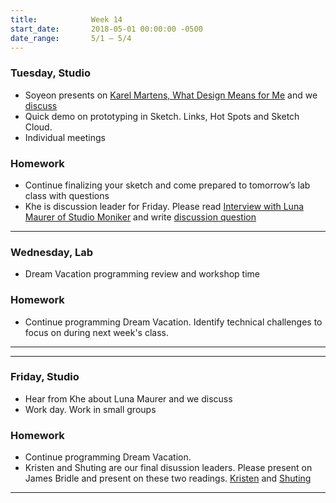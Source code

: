 ```yaml
---
title:            Week 14
start_date:       2018-05-01 00:00:00 -0500
date_range:       5/1 – 5/4
---
```


### Tuesday, Studio

- Soyeon presents on [Karel Martens, What Design Means for Me](http://ci.nikasimovich.com/assets/readings/martens-karel_what-design-means-to-me.pdf) and we [discuss](https://docs.google.com/document/d/1ZJmXpzXnTkLVWotGm_QB0O0TWRXRn8fcB4FyzsOZwrM/edit?usp=sharing)
- Quick demo on prototyping in Sketch. Links, Hot Spots and Sketch Cloud.
- Individual meetings

### Homework

- Continue finalizing your sketch and come prepared to tomorrow&rsquo;s lab class with questions
- Khe is discussion leader for Friday. Please read [Interview with Luna Maurer of Studio Moniker](https://thecreativeindependent.com/people/luna-maurer-on-being-a-designer/) and write [discussion question](https://docs.google.com/document/d/1S7MDopFrxd6r6ZaYcj98gVJOvrBDV7yMsaJin5povhE/edit?usp=sharing)

---

### Wednesday, Lab

- Dream Vacation programming review and workshop time

### Homework

- Continue programming Dream Vacation. Identify technical challenges to focus on during next week's class.

---
---

### Friday, Studio

- Hear from Khe about Luna Maurer and we discuss
- Work day. Work in small groups

### Homework

- Continue programming Dream Vacation.
- Kristen and Shuting are our final disussion leaders. Please present on James Bridle and present on these two readings. [Kristen](https://medium.com/@jamesbridle/something-is-wrong-on-the-internet-c39c471271d2) and [Shuting](https://www.theguardian.com/artanddesign/2014/jun/18/-sp-why-digital-art-matters)

---
